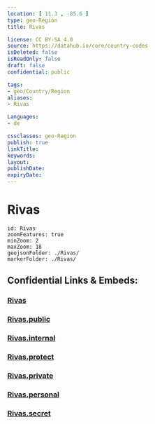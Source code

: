 ```yaml
---
location: [ 11.3 , -85.6 ] 
type: geo-Region
title: Rivas

license: CC BY-SA 4.0
source: https://datahub.io/core/country-codes
isDeleted: false
isReadOnly: false
draft: false
confidential: public

tags:
- geo/Country/Region
aliases:
- Rivas

Languages:
- de

cssclasses: geo-Region
publish: true
linkTitle: 
keywords: 
layout: 
publishDate: 
expiryDate: 
---
```


# Rivas

```leaflet
id: Rivas
zoomFeatures: true 
minZoom: 2 
maxZoom: 18
geojsonFolder: ./Rivas/
markerFolder: ./Rivas/
```


## Confidential Links & Embeds: 

### [Rivas](/_Standards/Earth/Continent/America~Central/Nicaragua/departments~Nicaragua/Rivas.md) 

### [Rivas.public](/_public/Earth/Continent/America~Central/Nicaragua/departments~Nicaragua/Rivas.public.md) 

### [Rivas.internal](/_internal/Earth/Continent/America~Central/Nicaragua/departments~Nicaragua/Rivas.internal.md) 

### [Rivas.protect](/_protect/Earth/Continent/America~Central/Nicaragua/departments~Nicaragua/Rivas.protect.md) 

### [Rivas.private](/_private/Earth/Continent/America~Central/Nicaragua/departments~Nicaragua/Rivas.private.md) 

### [Rivas.personal](/_personal/Earth/Continent/America~Central/Nicaragua/departments~Nicaragua/Rivas.personal.md) 

### [Rivas.secret](/_secret/Earth/Continent/America~Central/Nicaragua/departments~Nicaragua/Rivas.secret.md)

